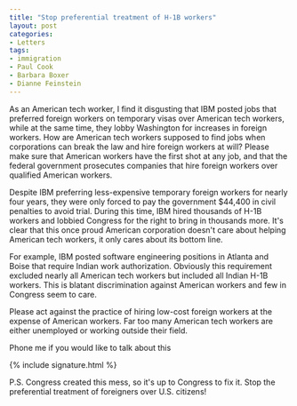 ```yaml
---
title: "Stop preferential treatment of H-1B workers"
layout: post
categories:
- Letters
tags:
- immigration
- Paul Cook
- Barbara Boxer
- Dianne Feinstein
---
```


As an American tech worker, I find it disgusting that IBM posted jobs that preferred foreign workers on temporary visas over American tech workers, while at the same time, they lobby Washington for increases in foreign workers. How are American tech workers supposed to find jobs when corporations can break the law and hire foreign workers at will? Please make sure that American workers have the first shot at any job, and that the federal government prosecutes companies that hire foreign workers over qualified American workers.

Despite IBM preferring less-expensive temporary foreign workers for nearly four years, they were only forced to pay the government $44,400 in civil penalties to avoid trial. During this time, IBM hired thousands of H-1B workers and lobbied Congress for the right to bring in thousands more. It's clear that this once proud American corporation doesn't care about helping American tech workers, it only cares about its bottom line.

For example, IBM posted software engineering positions in Atlanta and Boise that require Indian work authorization. Obviously this requirement excluded nearly all American tech workers but included all Indian H-1B workers. This is blatant discrimination against American workers and few in Congress seem to care.

Please act against the practice of hiring low-cost foreign workers at the expense of American workers. Far too many American tech workers are either unemployed or working outside their field.

Phone me if you would like to talk about this

{% include signature.html %}

P.S. Congress created this mess, so it's up to Congress to fix it. Stop the preferential treatment of foreigners over U.S. citizens!